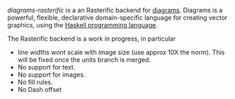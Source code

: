 _diagrams-rasterific_ is a an Rasterific backend for [diagrams]. Diagrams is a powerful,
flexible, declarative domain-specific language for creating vector graphics,
using the [Haskell programming language][haskell].

The Rasterific backend is a work in progress, in particular

- line widths wont scale with image size (use approx 10X the norm). This will
  be fixed once the units branch is merged.
- No support for text.
- No support for images.
- No fill rules.
- No Dash offset

[diagrams]: http://projects.haskell.org/diagrams/
[haskell]: http://www.haskell.org/haskellwiki/Haskell
